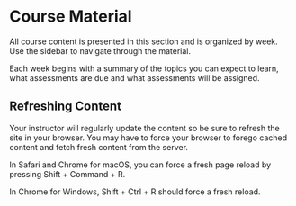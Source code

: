 # Course Material

All course content is presented in this section and is organized by week. Use the sidebar to navigate through the material.

Each week begins with a summary of the topics you can expect to learn, what assessments are due and what assessments will be assigned.

## Refreshing Content

Your instructor will regularly update the content so be sure to refresh the site in your browser. You may have to force your browser to forego cached content and fetch fresh content from the server.

In Safari and Chrome for macOS, you can force a fresh page reload by pressing Shift + Command + R.

In Chrome for Windows, Shift + Ctrl + R should force a fresh reload.

<!--
## Changelog

[View the Changelog](./misc/changelog.md)
-->
